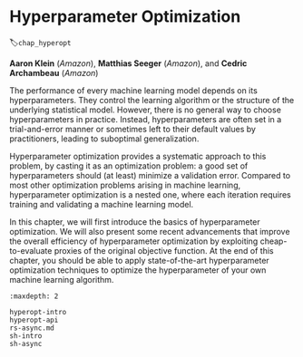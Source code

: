# Hyperparameter Optimization
:label:`chap_hyperopt`

**Aaron Klein** (*Amazon*), **Matthias Seeger** (*Amazon*), and **Cedric Archambeau** (*Amazon*)

The performance of every machine learning model depends on its hyperparameters.
They control the learning algorithm or the structure of the underlying
statistical model. However, there is no general way to choose hyperparameters
in practice. Instead, hyperparameters are often set in a trial-and-error manner
or sometimes left to their default values by practitioners, leading to
suboptimal generalization.

Hyperparameter optimization provides a systematic approach to this problem, by
casting it as an optimization problem: a good set of hyperparameters should (at
least) minimize a validation error. Compared to most other optimization problems
arising in machine learning, hyperparameter optimization is a nested one, where
each iteration requires training and validating a machine learning model.

In this chapter, we will first introduce the basics of hyperparameter
optimization. We will also present some recent advancements that improve the
overall efficiency of hyperparameter optimization by exploiting cheap-to-evaluate
proxies of the original objective function. At the end of this chapter, you
should be able to apply state-of-the-art hyperparameter optimization techniques
to optimize the hyperparameter of your own machine learning algorithm.

```toc
:maxdepth: 2

hyperopt-intro
hyperopt-api
rs-async.md
sh-intro
sh-async
```


